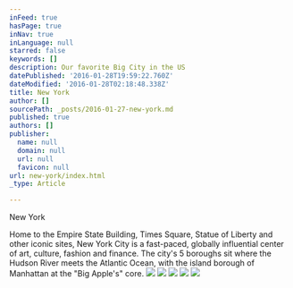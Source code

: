 ```yaml
---
inFeed: true
hasPage: true
inNav: true
inLanguage: null
starred: false
keywords: []
description: Our favorite Big City in the US
datePublished: '2016-01-28T19:59:22.760Z'
dateModified: '2016-01-28T02:18:48.338Z'
title: New York
author: []
sourcePath: _posts/2016-01-27-new-york.md
published: true
authors: []
publisher:
  name: null
  domain: null
  url: null
  favicon: null
url: new-york/index.html
_type: Article

---
```

New York

Home to the Empire State Building, Times Square, Statue of Liberty and other iconic sites, New York City is a fast-paced, globally influential center of art, culture, fashion and finance. The city's 5 boroughs sit where the Hudson River meets the Atlantic Ocean, with the island borough of Manhattan at the "Big Apple's" core.
![](https://the-grid-user-content.s3-us-west-2.amazonaws.com/8bfb1d44-9724-4ae4-843b-a934626ba6a7.jpg)
![](https://the-grid-user-content.s3-us-west-2.amazonaws.com/46856207-ad14-4bd4-9442-1485a018ae8f.jpg)
![](https://the-grid-user-content.s3-us-west-2.amazonaws.com/8aa09e0d-1560-4fbe-853e-453541b0336f.jpg)
![](https://the-grid-user-content.s3-us-west-2.amazonaws.com/3a930de8-c5ff-4893-b7ac-a14d6e131f00.jpg)
![](https://the-grid-user-content.s3-us-west-2.amazonaws.com/996e9adb-ba14-4ad2-8500-134359ccf9d6.jpg)